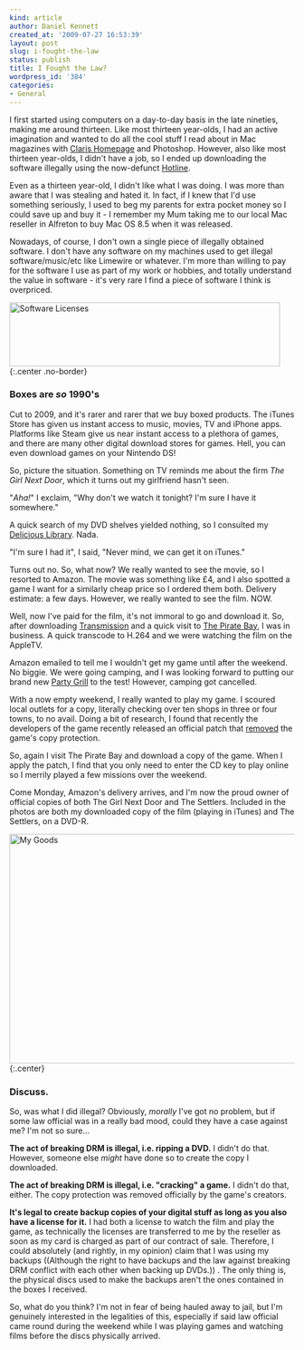 ```yaml
---
kind: article
author: Daniel Kennett
created_at: '2009-07-27 16:53:39'
layout: post
slug: i-fought-the-law
status: publish
title: I Fought the Law?
wordpress_id: '384'
categories:
- General
---
```


I first started using computers on a day-to-day basis in the late nineties, making me around thirteen. Like most thirteen year-olds, I had an active imagination and wanted to do all the cool stuff I read about in Mac magazines with <a href="http://en.wikipedia.org/wiki/Claris_Homepage">Claris Homepage</a> and Photoshop. However, also like most thirteen year-olds, I didn't have a job, so I ended up downloading the software illegally using the now-defunct <a href="http://en.wikipedia.org/wiki/Hotline_Communications">Hotline</a>.

Even as a thirteen year-old, I didn't like what I was doing. I was more than aware that I was stealing and hated it. In fact, if I knew that I'd use something seriously, I used to beg my parents for extra pocket money so I could save up and buy it - I remember my Mum taking me to our local Mac reseller in Alfreton to buy Mac OS 8.5 when it was released. 

Nowadays, of course, I don't own a single piece of illegally obtained software. I don't have any software on my machines used to get illegal software/music/etc like Limewire or whatever. I'm more than willing to pay for the software I use as part of my work or hobbies, and totally understand the value in software - it's very rare I find a piece of software I think is overpriced.

<img src="/pictures/for_posts/2009/07/licenses-small.png" alt="Software Licenses" title="Software Licenses" width="478" height="113" class="aligncenter size-full wp-image-387" />
{:.center .no-border}

<h3>Boxes are <em>so</em> 1990's</h3>

Cut to 2009, and it's rarer and rarer that we buy boxed products. The iTunes Store has given us instant access to music, movies, TV and iPhone apps. Platforms like Steam give us near instant access to a plethora of games, and there are many other digital download stores for games. Hell, you can even download games on your Nintendo DS!

So, picture the situation. Something on TV reminds me about the firm <em>The Girl Next Door</em>, which it turns out my girlfriend hasn't seen. 

"<em>Aha!</em>" I exclaim, "Why don't we watch it tonight? I'm sure I have it somewhere."

A quick search of my DVD shelves yielded nothing, so I consulted my <a href="/deliciouslibrary/">Delicious Library</a>. Nada. 

"I'm sure I had it", I said, "Never mind, we can get it on iTunes."

Turns out no. So, what now? We really wanted to see the movie, so I resorted to Amazon. The movie was something like £4, and I also spotted a game I want for a similarly cheap price so I ordered them both. Delivery estimate: a few days. However, we really wanted to see the film. NOW. 

<!--more-->

Well, now I've paid for the film, it's not immoral to go and download it. So, after downloading <a href="http://www.transmissionbt.com/">Transmission</a> and a quick visit to <a href="http://thepiratebay.org/">The Pirate Bay</a>, I was in business. A quick transcode to H.264 and we were watching the film on the AppleTV. 

Amazon emailed to tell me I wouldn't get my game until after the weekend. No biggie. We were going camping, and I was looking forward to putting our brand new <a href="http://www.campingaz.com/p-23123-party-grill174-carry-bag.aspx">Party Grill</a> to the test! However, camping got cancelled. 

With a now empty weekend, I really wanted to play my game. I scoured local outlets for a copy, literally checking over ten shops in three or four towns, to no avail. Doing a bit of research, I found that recently the developers of the game recently released an official patch that <a href="http://forums.ubi.com/eve/forums/a/tpc/f/6061083365/m/4261053247?r=1931093247#1931093247">removed</a> the game's copy protection.

So, again I visit The Pirate Bay and download a copy of the game. When I apply the patch, I find that you only need to enter the CD key to play online so I merrily played a few missions over the weekend. 

Come Monday, Amazon's delivery arrives, and I'm now the proud owner of official copies of both The Girl Next Door and The Settlers. Included in the photos are both my downloaded copy of the film (playing in iTunes) and The Settlers, on a DVD-R. 

<a href="/pictures/for_posts/2009/07/settlers-big.jpg"><img src="/pictures/for_posts/2009/07/settlers.jpg" alt="My Goods" title="My Goods" width="540" height="405" class="aligncenter size-full wp-image-391" /></a>
{:.center}


<h3>Discuss.</h3>

So, was what I did illegal? Obviously, <em>morally</em> I've got no problem, but if some law official was in a really bad mood, could they have a case against me? I'm not so sure...

<strong>The act of breaking DRM is illegal, i.e. ripping a DVD.</strong>
I didn't do that. However, someone else <em>might</em> have done so to create the copy I downloaded.

<strong>The act of breaking DRM is illegal, i.e. "cracking" a game.</strong>
I didn't do that, either. The copy protection was removed officially by the game's creators.

<strong>It's legal to create backup copies of your digital stuff as long as you also have a license for it.</strong>
I had both a license to watch the film and play the game, as technically the licenses are transferred to me by the reseller as soon as my card is charged as part of our contract of sale. Therefore, I could absolutely (and rightly, in my opinion) claim that I was using my backups ((Although the right to have backups and the law against breaking DRM conflict with each other when backing up DVDs.)) . The only thing is, the physical discs used to make the backups aren't the ones contained in the boxes I received.

So, what do you think? I'm not in fear of being hauled away to jail, but I'm genuinely interested in the legalities of this, especially if said law official came round during the weekend while I was playing games and watching films before the discs physically arrived. 